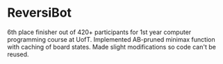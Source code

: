 # ReversiBot
6th place finisher out of 420+ participants for 1st year computer programming course at UofT. Implemented AB-pruned minimax function with caching of board states. Made slight modifications so code can't be reused.
